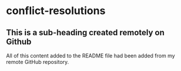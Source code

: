 # conflict-resolutions


## This is a sub-heading created remotely on Github

All of this content added to the README file had been added from my remote GitHub repository.
